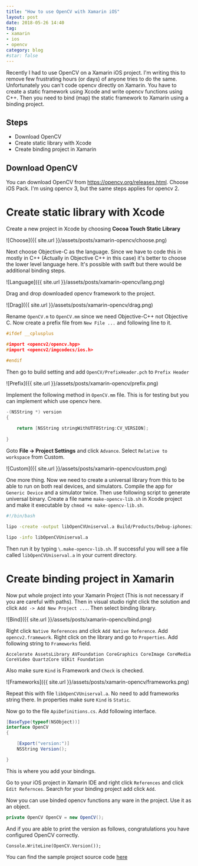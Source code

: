 ```yaml
---
title: "How to use OpenCV with Xamarin iOS"
layout: post
date: 2018-05-26 14:40
tag:
- xamarin
- ios
- opencv
category: blog
#star: false
---
```


Recently I had to use OpenCV on a Xamarin iOS project. I'm writing this to remove few frustrating hours (or days) of anyone tries to do the same. Unfortunately you can't code opencv directly on Xamarin. You have to create a static framework using Xcode and write opencv functions using C++. Then you need to bind (map) the static framework to Xamarin using a binding project. 

## Steps

* Download OpenCV
* Create static library with Xcode
* Create binding project in Xamarin

## Download OpenCV

You can download OpenCV from https://opencv.org/releases.html. Choose iOS Pack. I'm using opencv 3, but the same steps applies for opencv 2.

# Create static library with Xcode

Create a new project in Xcode by choosing **Cocoa Touch Static Library**

![Choose]({{ site.url }}/assets/posts/xamarin-opencv/choose.png)

Next choose Objective-C as the language. Since we have to code this in mostly in C++ (Actually in Objective C++ in this case) it's better to choose the lower level language here. It's possible with swift but there would be additional binding steps.

![Language]({{ site.url }}/assets/posts/xamarin-opencv/lang.png)

Drag and drop downloaded opencv framework to the project.

![Drag]({{ site.url }}/assets/posts/xamarin-opencv/drag.png)

Rename `OpenCV.m` to `OpenCV.mm` since we need Objective-C++ not Objective C. Now create a prefix file from `New File ...` and following line to it.

```cpp
#ifdef __cplusplus

#import <opencv2/opencv.hpp>
#import <opencv2/imgcodecs/ios.h>

#endif
```

Then go to build setting and add `OpenCV/PrefixHeader.pch` to `Prefix Header`

![Prefix]({{ site.url }}/assets/posts/xamarin-opencv/prefix.png)

Implement the following method in `OpenCV.mm` file. This is for testing but you can implement which use opencv here.

```c++
-(NSString *) version
{
    
    return [NSString stringWithUTF8String:CV_VERSION];
    
}
```

Goto **File -> Project Settings** and click `Advance`. Select `Relative to workspace` from Custom.

![Custom]({{ site.url }}/assets/posts/xamarin-opencv/custom.png)

One more thing. Now we need to create a universal library from this to be able to run on both real devices, and simulators. Compile the app for `Generic Device` and a simulator twice. Then use following script to generate universal binary. Create a file name `make-opencv-lib.sh` in Xcode project and make it executable by `chmod +x make-opencv-lib.sh`.

```bash
#!/bin/bash

lipo -create -output libOpenCVUniserval.a Build/Products/Debug-iphonesimulator/libOpenCV.a Build/Products/Debug-iphoneos/libOpenCV.a

lipo -info libOpenCVUniserval.a
```

Then run it by typing `\.make-opencv-lib.sh`. If successful you will see a file called `libOpenCVUniserval.a` in your current directory.

# Create binding project in Xamarin

Now put whole project into your Xamarin Project (This is not necessary if you are careful with paths). Then in visual studio right click the solution and click `Add -> Add New Project ...`. Then select binding library.

![Bind]({{ site.url }}/assets/posts/xamarin-opencv/bind.png)

Right click `Native References` and click `Add Native Reference`. Add `opencv2.framework`. Right click on the library and go to `Properties`. Add following string to `Frameworks` field.

```
Accelerate AssetsLibrary AVFoundation CoreGraphics CoreImage CoreMedia CoreVideo QuartzCore UIKit Foundation
```

Also make sure `Kind` is Framework and `Check` is checked.

![Frameworks]({{ site.url }}/assets/posts/xamarin-opencv/frameworks.png)

Repeat this with file `libOpenCVUniserval.a`. No need to add frameworks string there. In properties make sure `Kind` is `Static`. 

Now go to the file `ApiDefinitions.cs`. Add following interface.

```C#
[BaseType(typeof(NSObject))]
interface OpenCV
{

	[Export("version:")]
	NSString Version();

}
```

This is where you add your bindings.

Go to your iOS project in Xamarin IDE and right click `References` and click `Edit Refernces`. Search for your binding project add click `Add`.

Now you can use binded opencv functions any ware in the project. Use it as an object.

```csharp
private OpenCV OpenCV = new OpenCV();
```

And if you are able to print the version as follows, congratulations you have configured OpenCV correctly.

```
Console.WriteLine(OpenCV.Version());
```

You can find the sample project source code [here](https://github.com/chamoda/XamarinOpenCV)
